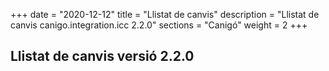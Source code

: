 +++
date        = "2020-12-12"
title       = "Llistat de canvis"
description = "Llistat de canvis canigo.integration.icc 2.2.0"
sections    = "Canigó"
weight		= 2
+++

## Llistat de canvis versió 2.2.0


